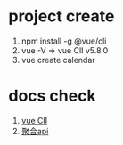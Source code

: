 # project create
1. npm install -g @vue/cli
2. vue -V => vue ClI v5.8.0
3. vue create calendar

# docs check
1. [vue ClI](https://cli.vuejs.org/zh/guide/installation.html)
2. [聚合api](https://www.juhe.cn/docs/index/otherid/1)